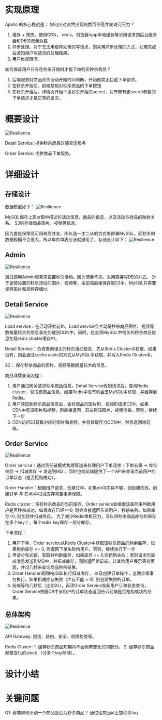 # 实现原理
Apollo 的核心挑战是：
如何应对突然出现的数百倍高并发访问压力？
1. 缓存 + 预热。使用CDN， redis，浏览器/app本地缓存等分摊请求到后台服务器和DB的流量负载
2. 异步处理。对于无法用缓存处理的写请求，则采用异步处理的方式，处理完成后通知用户写请求的处理结果。
3. 用户维度限流。

如何保证用户只有在秒杀开始时才能下单购买秒杀商品？
1. 后端服务对商品秒杀活动开始时间判断，开始前禁止拦截下单请求。
2. 在秒杀开始前，前端禁用对秒杀商品的下单按钮
3. 在秒杀开始后，详情页开始下发秒杀开始的secret，只有带有该secret参数的下单请求才是正常的请求。

# 概要设计

![Resilience](./../pictures/flash_sale/brief.drawio.png)

Detail Service: 提供秒杀商品详情查询服务

Order Service: 提供商品下单服务。
# 详细设计

## 存储设计
数据模型如下：
![Resilience](./../pictures/flash_sale/er.drawio.png)

MySQL保存上面er图中描述的活动信息，商品的信息，以及活动与商品的映射关系。
S3则存储商品图片，视频等信息。

因为要是保障高可用和高并发，所以选一主二从的方式来部署MySQL。而秒杀的数据规模不会很大，所以单库单表应该就够用了，存储设计如下：
![Resilience](./../pictures/flash_sale/db.drawio.png)

## Admin
![Resilience](./../pictures/flash_sale/admin.drawio.png)

通过调用Admin服务来设置秒杀活动。因为流量不高，采用直接写DB的方式。 对于运营设置的秒杀活动的图片，视频等，由前端直接保存到S3中，MySQL只需要保存图片和视频存储id。

## Detail Service
![Resilience](./../pictures/flash_sale/detail_service.drawio.png)

Load service：在活动开始前1h，Load service会主动将秒杀商品图片、视频等数据量较大的信息事先加载到CDN中，同时，也会将MySQL中相关的秒杀商品信息加载redis cluster缓存中。

Detail Service：负责查询相关的秒杀活动信息，先从Redis Cluster中获取，如果没有，则会通过cache aside的方式从MySQL中获取，并写入Redis Cluster中。

S3： 保存秒杀商品的图片、视频等数据量较大的信息。

商品详情查询流程：
1. 用户通过网关请求秒杀商品信息，Detail Service收到请求后，查询Redis cluster，获取该商品信息，如果Redis中没有则会去MySQL中获取，并缓存到Redis。
2. 用户获取到秒杀商品信息后，会将商品的图片ID、视频ID请求CDN，如果CDN中有该图片和视频，则直接返回，前端将该图片、视频渲染。否则，继续下一步
3. CDN访问S3获取对应的图片和视频，并将其缓存当CDN中，然后返回给前端。

## Order Service
![Resilience](./../pictures/flash_sale/order_service.drawio.png)

Order service：通过责任链模式构建管道来处理用户下单请求：下单去重 ->  库存校验 -> 扣减库存 -> 发送到MQ； 同时也给前端提供了一个API来查询当前用户的订单状态（是否抢购成功）。

Order Handler：根据用户请求，创建订单，如果db中库存不够，则创建失败。创建订单 与 在db中扣减库存需要事务保障。

Redis cluster：保存秒杀商品的当前库存，Order service会根据该库存来判断用户是否秒杀成功，如果库存已经<=0, 则会直接返回告诉用户，秒杀失败。如果库存>0, 则加锁并扣减库存。
为了减少Redis单机压力，可以将秒杀商品库存的保存在多个key上，每个redis key保存一部分库存。

下单流程：
1. 用户下单，Order service从Redis Cluster中获取该秒杀商品的剩余库存，如果剩余库存 <= 0, 则返回下单失败给用户。否则，继续执行下一步
2. 申请分布式锁，获取并判断库存，如果库存 <= 0,则抢购失败；否则请求包装成消息发送到MQ中，并扣减库存，同时返回给前端，让其给用户展示等待页面，并过几秒来查询商品秒杀结果。
3. Order Handler调用MySQL执行扣减库存， 以及创建订单操作，这两步需事务执行。如果扣减库存失败（库存不能 < 0), 则创建失败的订单。
4. 前端等待几秒后（比如2s），再项Order Service发起用户订单状态查询，Order Service根据DB中该用户的订单状态返回告诉前端是否抢购成功的结果。

## 总体架构
![Resilience](./../pictures/flash_sale/final.drawio.png)

API Gateway: 限流、路由、安全、权限检查等。

Redis Cluster: 1. 缓存秒杀商品短期内不会频繁变化的的部分。 2. 缓存秒杀商品频繁变化的stock （分多个key存储）。

# 设计小结


# 关键问题
Q1. 前端如何识别一个商品是否为秒杀商品？
通过给商品id上加秒杀tag